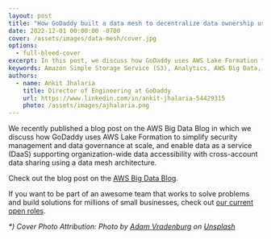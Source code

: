 ```yaml
---
layout: post
title: "How GoDaddy built a data mesh to decentralize data ownership using AWS Lake Formation"
date: 2022-12-01 00:00:00 -0700
cover: /assets/images/data-mesh/cover.jpg
options:
  - full-bleed-cover
excerpt: In this post, we discuss how GoDaddy uses AWS Lake Formation to simplify security management and data governance at scale, and enable data as a service (DaaS) supporting organization-wide data accessibility with cross-account data sharing using a data mesh architecture.
keywords: Amazon Simple Storage Service (S3), Analytics, AWS Big Data, AWS Glue, AWS Lake Formation
authors:
  - name: Ankit Jhalaria
    title: Director of Engineering at GoDaddy
    url: https://www.linkedin.com/in/ankit-jhalaria-54429315
    photo: /assets/images/ajhalaria.png
---
```


We recently published a blog post on the AWS Big Data Blog in which we discuss how GoDaddy uses AWS Lake Formation to simplify security management and data governance at scale, and enable data as a service (DaaS) supporting organization-wide data accessibility with cross-account data sharing using a data mesh architecture.

Check out the blog post on the [AWS Big Data Blog](https://aws.amazon.com/blogs/big-data/how-godaddy-built-a-data-mesh-to-decentralize-data-ownership-using-aws-lake-formation/).

If you want to be part of an awesome team that works to solve problems and build solutions for millions of small businesses, check out [our current open roles](https://careers.godaddy.com/search-jobs).


_*) Cover Photo Attribution: Photo by <a href="https://unsplash.com/@vradenburg?utm_source=unsplash&utm_medium=referral&utm_content=creditCopyText">Adam Vradenburg</a> on <a href="https://unsplash.com/?utm_source=unsplash&utm_medium=referral&utm_content=creditCopyText">Unsplash</a>_

